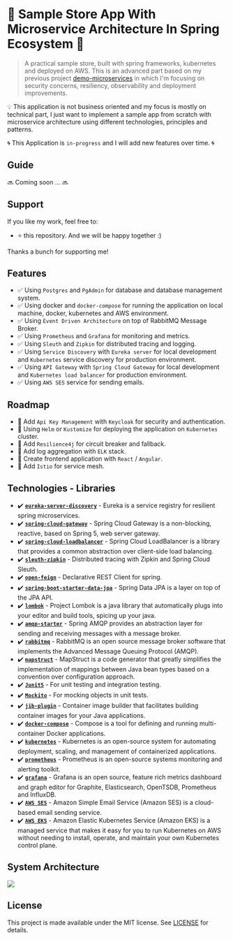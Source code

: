 # 🧺 Sample Store App With Microservice Architecture In Spring Ecosystem 🧺 

> A practical sample store, built with spring frameworks, kubernetes and deployed on AWS. This is an advanced part based on my previous project [demo-microservices](https://github.com/miliariadnane/demo-microservices) in which I'm focusing on security concerns, resiliency, observability and deployment improvements.

💡 This application is not business oriented and my focus is mostly on technical part, I just want to implement a sample app from scratch with microservice architecture using different technologies, principles and patterns.

🌀 This Application is `in-progress` and I will add new features over time. 🌀

## Guide 

🔜 Coming soon ... 🔜

## Support

If you like my work, feel free to:

- ⭐ this repository. And we will be happy together :)

Thanks a bunch for supporting me!

## Features
- ✅ Using `Postgres` and `PgAdmin` for database and database management system.
- ✅ Using docker and `docker-compose` for running the application on local machine, docker, kubernetes and AWS environment.
- ✅ Using `Event Driven Architecture` on top of RabbitMQ Message Broker.
- ✅ Using `Prometheus` and `Grafana` for monitoring and metrics.
- ✅ Using `Sleuth` and `Zipkin` for distributed tracing and logging.
- ✅ Using `Service Discovery` with `Eureka server` for local development and `Kubernetes` service discovery for production environment.
- ✅ Using `API Gateway` with `Spring Cloud Gateway` for local development and `Kubernetes load balancer` for production environment.
- ✅ Using `AWS SES` service for sending emails.

## Roadmap
- 🚧 Add `Api Key Management` with `Keycloak` for security and authentication.
- 🚧 Using `Helm` or `Kustomize` for deploying the application on `Kubernetes` cluster.
- 🚧 Add `Resilience4j` for circuit breaker and fallback.
- 🚧 Add log aggregation with `ELK` stack.
- 🚧 Create frontend application with `React` / `Angular`.
- 🚧 Add `Istio` for service mesh.

## Technologies - Libraries

- ✔️ **[`eureka-server-discovery`](https://spring.io/guides/gs/service-registration-and-discovery/)** - Eureka is a service registry for resilient spring microservices.
- ✔️ **[`spring-cloud-gateway`](https://cloud.spring.io/spring-cloud-gateway/reference/html/)** - Spring Cloud Gateway is a non-blocking, reactive, based on Spring 5, web server gateway.
- ✔️ **[`spring-cloud-loadbalancer`](https://spring.io/guides/gs/spring-cloud-loadbalancer/)** - Spring Cloud LoadBalancer is a library that provides a common abstraction over client-side load balancing.
- ✔️ **[`sleuth-zipkin`](https://cloud.spring.io/spring-cloud-sleuth/reference/html/)** - Distributed tracing with Zipkin and Spring Cloud Sleuth.
- ✔️ **[`open-feign`](https://cloud.spring.io/spring-cloud-openfeign/reference/html/)** - Declarative REST Client for spring.
- ✔️ **[`spring-boot-starter-data-jpa`](https://spring.io/projects/spring-data-jpa)** - Spring Data JPA is a layer on top of the JPA API.
- ✔️ **[`lombok`](https://projectlombok.org/)** - Project Lombok is a java library that automatically plugs into your editor and build tools, spicing up your java.
- ✔️ **[`amqp-starter`](https://spring.io/projects/spring-amqp)** - Spring AMQP provides an abstraction layer for sending and receiving messages with a message broker.
- ✔️ **[`rabbitmq`](https://www.rabbitmq.com/)** - RabbitMQ is an open source message broker software that implements the Advanced Message Queuing Protocol (AMQP).
- ✔️ **[`mapstruct`](https://mapstruct.org/)** - MapStruct is a code generator that greatly simplifies the implementation of mappings between Java bean types based on a convention over configuration approach.
- ✔️ **[`Junit5`](https://junit.org/junit5/)** - For unit testing and integration testing.
- ✔️ **[`Mockito`](https://site.mockito.org/)** - For mocking objects in unit tests.
- ✔️ **[`jib-plugin`](https://github.com/GoogleContainerTools/jib)** - Container image builder that facilitates building container images for your Java applications.
- ✔️ **[`docker-compose`](https://docs.docker.com/compose/)** - Compose is a tool for defining and running multi-container Docker applications.
- ✔️ **[`kubernetes`](https://kubernetes.io/)** - Kubernetes is an open-source system for automating deployment, scaling, and management of containerized applications.
- ✔️ **[`prometheus`](https://prometheus.io/)** - Prometheus is an open-source systems monitoring and alerting toolkit.
- ✔️ **[`grafana`](https://grafana.com/)** - Grafana is an open source, feature rich metrics dashboard and graph editor for Graphite, Elasticsearch, OpenTSDB, Prometheus and InfluxDB.
- ✔️ **[`AWS SES`](https://aws.amazon.com/ses/)** - Amazon Simple Email Service (Amazon SES) is a cloud-based email sending service.
- ✔️ **[`AWS EKS`](https://aws.amazon.com/eks/)** - Amazon Elastic Kubernetes Service (Amazon EKS) is a managed service that makes it easy for you to run Kubernetes on AWS without needing to install, operate, and maintain your own Kubernetes control plane.

## System Architecture

![](./assets/system-architecture-diagram.png)

## License
This project is made available under the MIT license. See [LICENSE](https://github.com/miliariadnane/advanced-microservices/blob/main/LICENSE) for details.

